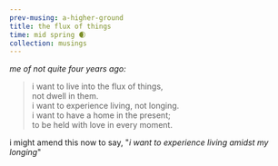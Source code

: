 ```yaml
--- 
prev-musing: a-higher-ground
title: the flux of things
time: mid spring 🌒
collection: musings
---
```

<cite>me of not quite four years ago:</cite>
> i want to live into the flux of things,\
> not dwell in them. \
> i want to experience living, not longing. \
> i want to have a home in the present; \
> to be held with love in every moment. 

i might amend this now to say, "<i>i want to 
experience living amidst my longing</i>"